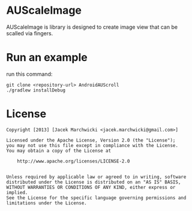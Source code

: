 # AUScaleImage
AUScaleImage is library is designed to create image view that
can be scalled via fingers.

# Run an example

run this command:

    git clone <repository-url> AndroidAUScroll
    ./gradlew installDebug
		
# License

    Copyright [2013] [Jacek Marchwicki <jacek.marchwicki@gmail.com>]
    
    Licensed under the Apache License, Version 2.0 (the "License");
    you may not use this file except in compliance with the License.
    You may obtain a copy of the License at
    
    	http://www.apache.org/licenses/LICENSE-2.0
        
    
    Unless required by applicable law or agreed to in writing, software
    distributed under the License is distributed on an "AS IS" BASIS,
    WITHOUT WARRANTIES OR CONDITIONS OF ANY KIND, either express or implied.
    See the License for the specific language governing permissions and
    limitations under the License.
